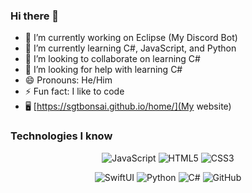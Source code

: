 ### Hi there 👋
- 🔭 I’m currently working on Eclipse (My Discord Bot)
- 🌱 I’m currently learning C#, JavaScript, and Python
- 👯 I’m looking to collaborate on learning C#
- 🤔 I’m looking for help with learning C#
- 😄 Pronouns: He/Him
- ⚡ Fun fact: I like to code
- 🖥️ [https://sgtbonsai.github.io/home/](My website)

### Technologies I know
<div align = "center">
  
  ![JavaScript](https://img.shields.io/badge/-JavaScript-yellow?style=flat-square&logo=javascript&logoColor=white)
  ![HTML5](https://img.shields.io/badge/-HTML5-E34F26?style=flat-square&logo=html5&logoColor=white)
  ![CSS3](https://img.shields.io/badge/-CSS3-1572B6?style=flat-square&logo=css3)

  ![SwiftUI](https://img.shields.io/badge/-SwiftUI-gray?style=flat-square&logo=swift)
  ![Python](https://img.shields.io/badge/-Python-blue?style=flat-square&logo=Python&logoColor=white)
  ![C#](https://img.shields.io/badge/c%23-%23239120.svg?style=flat-square&logo=c-sharp&logoColor=white)
  ![GitHub](https://img.shields.io/badge/-GitHub-181717?style=flat-square&logo=github)
</div>
